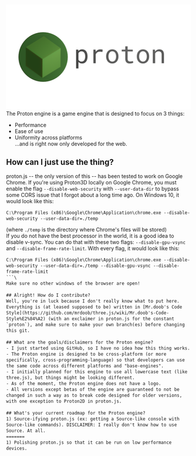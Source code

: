 ![logo](./images/logo/logo.png/)
The Proton engine is a game engine that is designed to focus on 3 things:
- Performance
- Ease of use
- Uniformity across platforms\
...and is right now only developed for the web.
## How can I just use the thing?
proton.js -- the only version of this -- has been tested to work on Google Chrome.
If you're using Proton3D locally on Google Chrome, you must enable the flag `--disable-web-security` with `--user-data-dir` to bypass some CORS issue that I forgot about a long time ago. On Windows 10, it would look like this:
```
C:\Program Files (x86)\Google\Chrome\Application\chrome.exe --disable-web-security --user-data-dir=./temp
```
(where `./temp` is the directory where Chrome's files will be stored)\
If you do not have the best processor in the world, it is a good idea to disable v-sync. You can do that with these two flags: `--disable-gpu-vsync` and `--disable-frame-rate-limit`. With every flag, it would look like this:
```
C:\Program Files (x86)\Google\Chrome\Application\chrome.exe --disable-web-security --user-data-dir=./temp --disable-gpu-vsync --disable-frame-rate-limit
```\
Make sure no other windows of the browser are open!

## Alright! How do I contribute?
Well, you're in luck because I don't really know what to put here.
Everything is (at leased supposed to be) written in [Mr.doob's Code Style](https://github.com/mrdoob/three.js/wiki/Mr.doob's-Code-Style%E2%84%A2) (with an exclaimer in proton.js for the constant `proton`), and make sure to make your own branch(es) before changing this git.

## What are the goals/disclaimers for the Proton engine?
- I just started using GitHub, so I have no idea how this thing works.
- The Proton engine is designed to be cross-platform (or more specifically, cross-programming-language) so that developers can use the same code across different platforms and "base-engines".
- I initially planned for this engine to use all lowercase text (like three.js), but things might be looking different.
- As of the moment, the Proton engine does not have a logo.
- All versions except betas of the engine are guaranteed to not be changed in such a way as to break code designed for older versions, with one exception to Proton2D in proton.js.

## What's your current roadmap for the Proton engine?
1) Source-ifying proton.js (ex: getting a Source-like console with Source-like commands). DISCLAIMER: I really don't know how to use Source. At all.
=======
1) Polishing proton.js so that it can be run on low performance devices.